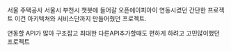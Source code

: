 서울 주택공사 서울시 부천시
챗봇에 들어갈 오픈에이피아이 연동시켰던 간단한 프로젝트
이건 아키텍쳐와 서비스단까지 만들어줬던 프로젝트.

연동할 API가 많아 구조잡고 최대한 다른API추가할때도
편하게 하려고 고민많이했던 프로젝트

